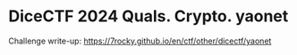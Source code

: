 # DiceCTF 2024 Quals. Crypto. yaonet

Challenge write-up: https://7rocky.github.io/en/ctf/other/dicectf/yaonet
